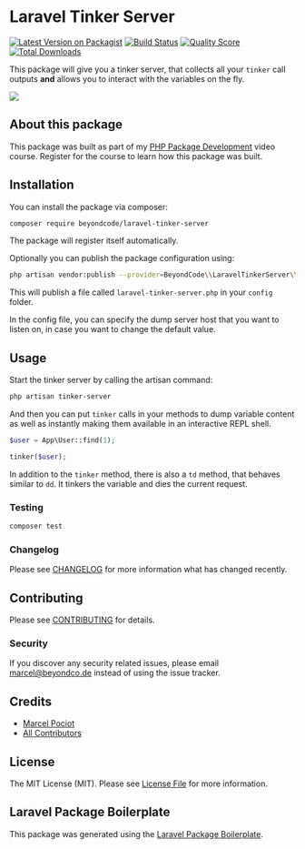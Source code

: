 # Laravel Tinker Server

[![Latest Version on Packagist](https://img.shields.io/packagist/v/beyondcode/laravel-tinker-server.svg?style=flat-square)](https://packagist.org/packages/beyondcode/laravel-tinker-server)
[![Build Status](https://img.shields.io/travis/beyondcode/laravel-tinker-server/master.svg?style=flat-square)](https://travis-ci.org/beyondcode/laravel-tinker-server)
[![Quality Score](https://img.shields.io/scrutinizer/g/beyondcode/laravel-tinker-server.svg?style=flat-square)](https://scrutinizer-ci.com/g/beyondcode/laravel-tinker-server)
[![Total Downloads](https://img.shields.io/packagist/dt/beyondcode/laravel-tinker-server.svg?style=flat-square)](https://packagist.org/packages/beyondcode/laravel-tinker-server)

This package will give you a tinker server, that collects all your `tinker` call outputs **and** allows you to interact with the variables on the fly.

![](https://beyondco.de/github/tinker-server/tinker-server-demo.gif)

## About this package

This package was built as part of my [PHP Package Development](https://phppackagedevelopment.com) video course. Register for the course to learn how this package was built.

## Installation

You can install the package via composer:

```bash
composer require beyondcode/laravel-tinker-server
```

The package will register itself automatically.

Optionally you can publish the package configuration using:

```bash
php artisan vendor:publish --provider=BeyondCode\\LaravelTinkerServer\\LaravelTinkerServerServiceProvider
```

This will publish a file called `laravel-tinker-server.php` in your `config` folder.

In the config file, you can specify the dump server host that you want to listen on, in case you want to change the default value.

## Usage

Start the tinker server by calling the artisan command:

```bash
php artisan tinker-server
```

And then you can put `tinker` calls in your methods to dump variable content as well as instantly making them available in an interactive REPL shell.

```php
$user = App\User::find(1);

tinker($user);
```

In addition to the `tinker` method, there is also a `td` method, that behaves similar to `dd`. It tinkers the variable and dies the current request.

### Testing

``` bash
composer test
```

### Changelog

Please see [CHANGELOG](CHANGELOG.md) for more information what has changed recently.

## Contributing

Please see [CONTRIBUTING](CONTRIBUTING.md) for details.

### Security

If you discover any security related issues, please email marcel@beyondco.de instead of using the issue tracker.

## Credits

- [Marcel Pociot](https://github.com/mpociot)
- [All Contributors](../../contributors)

## License

The MIT License (MIT). Please see [License File](LICENSE.md) for more information.

## Laravel Package Boilerplate

This package was generated using the [Laravel Package Boilerplate](https://laravelpackageboilerplate.com).
